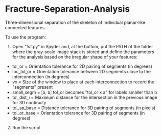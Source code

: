 # Fracture-Separation-Analysis
Three-dimensional separation of the skeleton of individual planar-like connected features.

To use the program:
1) Open "fsf.py" in Spyder and, at the bottom, put the PATH of the folder where the gray-scale image stack is stored and define the parameters for the analysis based on the irregular shape of your features:
  - tol_or = Orientation tolerance for 2D pairing of segments (in degrees)
  - loc_tol_or = Orientation tolerance between 2D segments close to the interconnection (in degrees)
  - vx = Size of the window to place at each interconnection to record the "segments" present
  - small_segm = [a, b] tol_or becomes "tol_or x a" for labels smaller than b
  - tol_dist_i = Maximum distance for the intersection in the previous image for 3D continuity
  - tol_sp_base = Distance tolerance for 3D pairing of segments (in pixels)
  - tol_or_base = Orientation tolerance for 3D pairing of segments (in degrees)

2) Run the script
